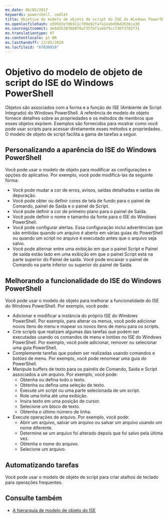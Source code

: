 ```yaml
---
ms.date: 06/05/2017
keywords: powershell, cmdlet
title: Objetivo do modelo de objeto de script do ISE do Windows PowerShell
ms.openlocfilehash: e59593ef06911c709e92fa7a1eabd96d2636ca30
ms.sourcegitcommit: debd2b38fb8070a7357bf1a4bf9cc736f3702f31
ms.translationtype: HT
ms.contentlocale: pt-BR
ms.lasthandoff: 12/05/2019
ms.locfileid: "67030918"
---
```

# <a name="purpose-of-the-windows-powershell-ise-scripting-object-model"></a>Objetivo do modelo de objeto de script do ISE do Windows PowerShell

Objetos são associados com a forma e a função do ISE (Ambiente de Script Integrado) do Windows PowerShell. A referência de modelo de objeto fornece detalhes sobre as propriedades e os métodos de membros que esses objetos expõem. Exemplos são fornecidos para mostrar como você pode usar scripts para acessar diretamente esses métodos e propriedades. O modelo de objeto de script facilita a gama de tarefas a seguir.

## <a name="customizing-the-appearance-of-windows-powershell-ise"></a>Personalizando a aparência do ISE do Windows PowerShell

Você pode usar o modelo de objeto para modificar as configurações e opções do aplicativo. Por exemplo, você pode modificá-las da seguinte forma:

- Você pode mudar a cor de erros, avisos, saídas detalhadas e saídas de depuração.
- Você pode obter ou definir cores de tela de fundo para o painel de Comando, painel de Saída e o painel de Script.
- Você pode definir a cor de primeiro plano para o painel de Saída.
- Você pode definir o nome e tamanho da fonte para o ISE do Windows PowerShell.
- Você pode configurar alertas. Essa configuração inclui advertências que são emitidas quando um arquivo é aberto em várias guias do PowerShell ou quando um script no arquivo é executado antes que o arquivo seja salvo.
- Você pode alternar entre uma exibição em que o painel Script e Painel de saída estão lado em uma exibição em que o painel Script está na parte superior do Painel de saída. Você pode encaixar o painel de Comando na parte inferior ou superior do painel de Saída.

## <a name="enhancing-the-functionality-of-windows-powershell-ise"></a>Melhorando a funcionalidade do ISE do Windows PowerShell

Você pode usar o modelo de objeto para melhorar a funcionalidade do ISE do Windows PowerShell. Por exemplo, você pode:

- Adicionar e modificar a instância do próprio ISE do Windows PowerShell. Por exemplo, para alterar os menus, você pode adicionar novos itens de menu e mapear os novos itens de menu para os scripts.
- Crie scripts que realizam algumas das tarefas que podem ser executadas usando os comandos de menu e botões no ISE do Windows PowerShell. Por exemplo, você pode adicionar, remover ou selecionar uma guia PowerShell.
- Complemente tarefas que podem ser realizadas usando comandos e botões de menu. Por exemplo, você pode renomear uma guia do PowerShell.
- Manipule buffers de texto para os painéis de Comando, Saída e Script associados a um arquivo. Por exemplo, você pode:
  - Obtenha ou defina todo o texto.
  - Obtenha ou defina uma seleção de texto.
  - Execute um script ou uma parte selecionada de um script.
  - Role uma linha até uma exibição.
  - Insira texto em uma posição de cursor.
  - Selecione um bloco de texto.
  - Obtenha o último número de linha.
- Execute operações de arquivo. Por exemplo, você pode:
  - Abrir um arquivo, salvar um arquivo ou salvar um arquivo usando um nome diferente.
  - Determine se um arquivo foi alterado depois que foi salvo pela última vez.
  - Obtenha o nome do arquivo.
  - Selecione um arquivo.

## <a name="automating-tasks"></a>Automatizando tarefas

Você pode usar o modelo de objeto de script para criar atalhos de teclado para operações frequentes.

## <a name="see-also"></a>Consulte também

- [A hierarquia de modelo de objeto do ISE](The-ISE-Object-Model-Hierarchy.md)

